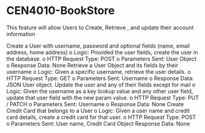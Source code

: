 # CEN4010-BookStore
This feature will allow Users to Create, Retrieve , and update their account information 

Create a User with username, password and optional fields (name, email address, home address)
o Logic: Provided the user fields, create the user in the database.
o HTTP Request Type: POST
o Parameters Sent: User Object
o Response Data: None
 Retrieve a User Object and its fields by their username
o Logic: Given a specific username, retrieve the user details.
o HTTP Request Type: GET
o Parameters Sent: Username
o Response Data: JSON User object.
 Update the user and any of their fields except for mail
o Logic: Given the username as a key lookup value and any other user field, update that user field with the
new param value.
o HTTP Request Type: PUT / PATCH
o Parameters Sent: Username
o Response Data: None
 Create Credit Card that belongs to a User
o Logic: Given a user name and credit card details, create a credit card for that user.
o HTTP Request Type: POST
o Parameters Sent: User name, Credit Card Object
Response Data: None
